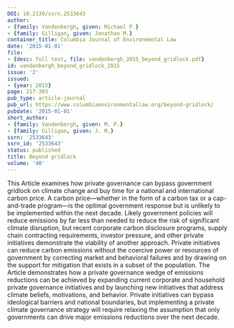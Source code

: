 ```yaml
---
DOI: 10.2139/ssrn.2533643
author:
- {family: Vandenbergh, given: Michael P.}
- {family: Gilligan, given: Jonathan M.}
container_title: Columbia Journal of Environmental Law
date: '2015-01-01'
file:
- {desc: full text, file: vandenbergh_2015_beyond_gridlock.pdf}
id: vandenbergh_beyond_gridlock_2015
issue: '2'
issued:
- {year: 2015}
page: 217-303
pub_type: article-journal
pub_url: https://www.columbiaenvironmentallaw.org/beyond-gridlock/
pubdate: '2015-01-01'
short_author:
- {family: Vandenbergh, given: M. P.}
- {family: Gilligan, given: J. M.}
ssrn: '2533643'
ssrn_id: '2533643'
status: published
title: Beyond gridlock
volume: '40'
---
```

This Article examines how private governance can bypass government gridlock on climate change and buy time for a national and international carbon price. A carbon price&#8212;whether in the form of a carbon tax or a cap-and-trade program&#8212;is the optimal government response but is unlikely to be implemented within the next decade. Likely government policies will reduce emissions by far less than needed to reduce the risk of significant climate disruption, but recent corporate carbon disclosure programs, supply chain contracting requirements, investor pressure, and other private initiatives demonstrate the viability of another approach. Private initiatives can reduce carbon emissions without the coercive power or resources of government by correcting market and behavioral failures and by drawing on the support for mitigation that exists in a subset of the population. The Article demonstrates how a private governance wedge of emissions reductions can be achieved by expanding current corporate and household private governance initiatives and by launching new initiatives that address climate beliefs, motivations, and behavior. Private initiatives can bypass ideological barriers and national boundaries, but implementing a private climate governance strategy will require relaxing the assumption that only governments can drive major emissions reductions over the next decade.
